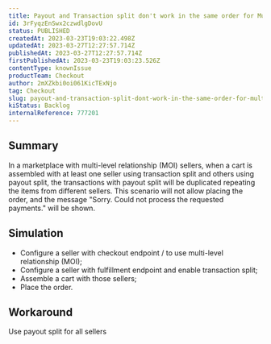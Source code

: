 ```yaml
---
title: Payout and Transaction split don't work in the same order for Multilevel Omnichannel Inventory
id: 3rFyqzEnSwx2czwdlgDovU
status: PUBLISHED
createdAt: 2023-03-23T19:03:22.498Z
updatedAt: 2023-03-27T12:27:57.714Z
publishedAt: 2023-03-27T12:27:57.714Z
firstPublishedAt: 2023-03-23T19:03:23.526Z
contentType: knownIssue
productTeam: Checkout
author: 2mXZkbi0oi061KicTExNjo
tag: Checkout
slug: payout-and-transaction-split-dont-work-in-the-same-order-for-multilevel-omnichannel-inventory
kiStatus: Backlog
internalReference: 777201
---
```


## Summary


In a marketplace with multi-level relationship (MOI) sellers, when a cart is assembled with at least one seller using transaction split and others using payout split, the transactions with payout split will be duplicated repeating the items from different sellers. This scenario will not allow placing the order, and the message "Sorry. Could not process the requested payments." will be shown.


##

## Simulation



- Configure a seller with checkout endpoint / to use multi-level relationship (MOI);
- Configure a seller with fulfillment endpoint and enable transaction split;
- Assemble a cart with those sellers;
- Place the order.


##

## Workaround


Use payout split for all sellers



